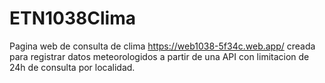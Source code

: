 # ETN1038Clima

Pagina web de consulta de clima https://web1038-5f34c.web.app/ creada para registrar datos meteorologidos a partir de una API con limitacion de 24h de consulta por localidad.
